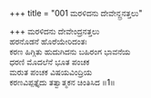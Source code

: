 +++
title = "001 ಮರಳಿದನು ದೇವೇನ್ದ್ರನತ್ತಲು"

+++
ಮರಳಿದನು ದೇವೇಂದ್ರನತ್ತಲು  
ಹರನೊಡನೆ ಹೊರೆಯೇರಿದಂತಃ  
ಕರಣ ಹಿಗ್ಗಿತು ಹುದುಗಿದನು ಬಹಿರಂಗ ಭಾವನೆಯ   
ಧರಣಿ ಮೊದಲೆನೆ ಭೂತ ಪಂಚಕ  
ಮರುತ ಪಂಚಕ ವಿಷಯವಿಂದ್ರಿಯ  
ಕರಣವಿಪ್ಪತ್ತೈದು ತತ್ವಾತ್ಮಕನ ಚಿಂತಿಸಿದ      ॥1॥